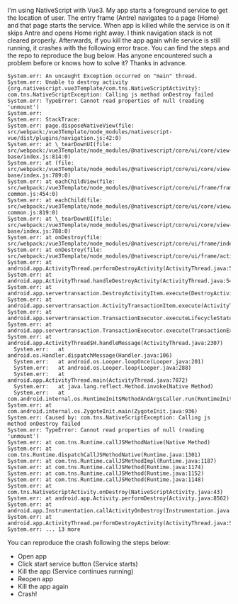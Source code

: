 I'm using NativeScript with Vue3. My app starts a foreground service to get the location of user. The entry frame (Antre) navigates to a page (Home) and that page starts the service. When app is killed while the service is on it skips Antre and opens Home right away. I think navigation stack is not cleared properly. Afterwards, if you kill the app again while service is still running, it crashes with the following error trace.
You can find the steps and the repo to reproduce the bug below.
Has anyone encountered such a problem before or knows how to solve it? Thanks in advance.

```
System.err: An uncaught Exception occurred on "main" thread.
System.err: Unable to destroy activity {org.nativescript.vue3Template/com.tns.NativeScriptActivity}: com.tns.NativeScriptException: Calling js method onDestroy failed
System.err: TypeError: Cannot read properties of null (reading 'unmount')
System.err:
System.err: StackTrace:
System.err: page.disposeNativeView(file: src/webpack:/vue3Template/node_modules/nativescript-vue/dist/plugins/navigation.js:42:0)
System.err: at \_tearDownUI(file: src/webpack:/vue3Template/node_modules/@nativescript/core/ui/core/view-base/index.js:814:0)
System.err: at (file: src/webpack:/vue3Template/node_modules/@nativescript/core/ui/core/view-base/index.js:789:0)
System.err: at eachChildView(file: src/webpack:/vue3Template/node_modules/@nativescript/core/ui/frame/frame-common.js:454:0)
System.err: at eachChild(file: src/webpack:/vue3Template/node_modules/@nativescript/core/ui/core/view/view-common.js:819:0)
System.err: at \_tearDownUI(file: src/webpack:/vue3Template/node_modules/@nativescript/core/ui/core/view-base/index.js:788:0)
System.err: at onDestroy(file: src/webpack:/vue3Template/node_modules/@nativescript/core/ui/frame/index.android.js:1073:0)
System.err: at onDestroy(file: src/webpack:/vue3Template/node_modules/@nativescript/core/ui/frame/activity.android.js:36:0)
System.err: at android.app.ActivityThread.performDestroyActivity(ActivityThread.java:5409)
System.err: at android.app.ActivityThread.handleDestroyActivity(ActivityThread.java:5442)
System.err: at android.app.servertransaction.DestroyActivityItem.execute(DestroyActivityItem.java:47)
System.err: at android.app.servertransaction.ActivityTransactionItem.execute(ActivityTransactionItem.java:45)
System.err: at android.app.servertransaction.TransactionExecutor.executeLifecycleState(TransactionExecutor.java:176)
System.err: at android.app.servertransaction.TransactionExecutor.execute(TransactionExecutor.java:97)
System.err: at android.app.ActivityThread$H.handleMessage(ActivityThread.java:2307)
  System.err:   at android.os.Handler.dispatchMessage(Handler.java:106)
  System.err:   at android.os.Looper.loopOnce(Looper.java:201)
  System.err:   at android.os.Looper.loop(Looper.java:288)
  System.err:   at android.app.ActivityThread.main(ActivityThread.java:7872)
  System.err:   at java.lang.reflect.Method.invoke(Native Method)
  System.err:   at com.android.internal.os.RuntimeInit$MethodAndArgsCaller.run(RuntimeInit.java:548)
System.err: at com.android.internal.os.ZygoteInit.main(ZygoteInit.java:936)
System.err: Caused by: com.tns.NativeScriptException: Calling js method onDestroy failed
System.err: TypeError: Cannot read properties of null (reading 'unmount')
System.err: at com.tns.Runtime.callJSMethodNative(Native Method)
System.err: at com.tns.Runtime.dispatchCallJSMethodNative(Runtime.java:1301)
System.err: at com.tns.Runtime.callJSMethodImpl(Runtime.java:1187)
System.err: at com.tns.Runtime.callJSMethod(Runtime.java:1174)
System.err: at com.tns.Runtime.callJSMethod(Runtime.java:1152)
System.err: at com.tns.Runtime.callJSMethod(Runtime.java:1148)
System.err: at com.tns.NativeScriptActivity.onDestroy(NativeScriptActivity.java:43)
System.err: at android.app.Activity.performDestroy(Activity.java:8562)
System.err: at android.app.Instrumentation.callActivityOnDestroy(Instrumentation.java:1452)
System.err: at android.app.ActivityThread.performDestroyActivity(ActivityThread.java:5396)
System.err: ... 13 more
```

You can reproduce the crash following the steps below:

- Open app
- Click start service button (Service starts)
- Kill the app (Service continues running)
- Reopen app
- Kill the app again
- Crash!
